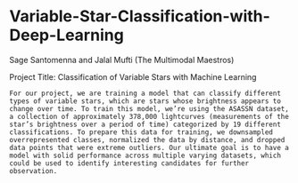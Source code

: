 # Variable-Star-Classification-with-Deep-Learning

Sage Santomenna and Jalal Mufti (The Multimodal Maestros)


Project Title: Classification of Variable Stars with Machine Learning


	For our project, we are training a model that can classify different types of variable stars, which are stars whose brightness appears to change over time. To train this model, we’re using the ASASSN dataset, a collection of approximately 378,000 lightcurves (measurements of the star’s brightness over a period of time) categorized by 19 different classifications. To prepare this data for training, we downsampled overrepresented classes, normalized the data by distance, and dropped data points that were extreme outliers. Our ultimate goal is to have a model with solid performance across multiple varying datasets, which could be used to identify interesting candidates for further observation.
